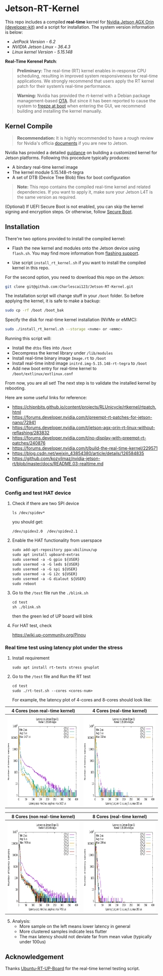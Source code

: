 # Jetson-RT-Kernel

This repo includes a compiled **real-time** kernel for [Nvidia Jetson AGX Orin (developer-kit)](https://developer.nvidia.com/embedded/learn/jetson-agx-orin-devkit-user-guide/index.html) and a script for installation. The system version information is below:

* *JetPack Version - 6.2*
* *NVIDIA Jetson Linux - 36.4.3*
* *Linux kernel Version - 5.15.148*

**Real-Time Kerenel Patch**:

> **Preliminary:** The real-time (RT) kernel enables in-response CPU scheduling, resulting in improved system responsiveness for real-time applications. We strongly recommend that users apply the RT kernel patch for their system’s real-time performance.


> **Warning:** Nvidia has provided the rt-kernel with a Debian package management-based [OTA](https://docs.nvidia.com/jetson/archives/r36.4.3/DeveloperGuide/SD/Kernel/KernelCustomization.html#real-time-kernel-using-ota-update). But since it has been reported to cause the system to [freeze at boot](https://forums.developer.nvidia.com/t/boot-freezing-when-installing-preemptrt-on-nvme-setup-with-agx-orin-dev-kit-jetpack-6-2/323869) when entering the GUI, we recommend building and installing the kernel manually.

## Kernel Compile

> **Recommendation:** It is highly recommended to have a rough review for Nvidia's officia [documents](https://docs.nvidia.com/jetson/archives/r36.4/DeveloperGuide/index.html) if you are new to Jetson. 

Nvidia has provided a detailed [guidance](https://docs.nvidia.com/jetson/archives/r36.4.3/DeveloperGuide/SD/Kernel/KernelCustomization.html#sd-kernel-kernelcustomization) on building a customized kernel for Jetson platforms. Following this procedure typically produces:

   * A bindary real-time kernel image
   * The kernel module 5.15.148-rt-tegra
   * A set of DTB (Device Tree Blob) files for boot configuration

> **Note:** This repo contains the compiled real-time kernel and related dependencies. If you want to apply it, make sure your Jetson L4T is the same version as required. 

(Optional) If UEFI Secure Boot is not enabled, you can skip the kernel signing and encryption steps. Or otherwise, follow [Secure Boot](https://docs.nvidia.com/jetson/archives/r36.4.3/DeveloperGuide/SD/Security/SecureBoot.html#sd-security-secureboot).

## Installation

There're two options provided to install the compiled kernel:

   * Flash the new kernel and modules onto the Jetson device using `flash.sh`. You may find more information from [flashing support](https://docs.nvidia.com/jetson/archives/r36.4/DeveloperGuide/SD/FlashingSupport.html).

   * Use script `install_rt_kernel.sh` if you want to install the compiled kernel in this repo.

For the second option, you need to download this repo on the Jetson:

```bash
git clone git@github.com:Charlescai123/Jetson-RT-Kernel.git
```

The installation script will change stuff in your `/boot` folder. So before applying the kernel, it is safe to make a backup:

```bash
sudo cp -rf /boot /boot_bak
```

Specify the disk for real-time kernel installation (NVMe or eMMC):

```bash
sudo ./install_rt_kernel.sh --storage <nvme> or <emmc>
```

Running this script will: 

   * Install the `dtbs` files into `/boot`
   * Decompress the kernel library under `/lib/modules`
   * Install real-time binary image `Image.rt` to `/boot`
   * Install real-time initrd image `initrd.img-5.15.148-rt-tegra` to `/boot`
   * Add new boot entry for real-time kernel to `/boot/extlinux/extlinux.conf`

From now, you are all set! The next step is to validate the installed kernel by rebooting.

Here are some useful links for reference: 
- https://chipnbits.github.io/content/projects/RLUnicycle/rtkernel/rtpatch.html
- https://forums.developer.nvidia.com/t/preempt-rt-patches-for-jetson-nano/72941
- https://forums.developer.nvidia.com/t/jetson-agx-orin-rt-linux-without-reflashing/283832
- https://forums.developer.nvidia.com/t/no-display-with-preempt-rt-patches/240876
- https://forums.developer.nvidia.com/t/build-the-real-time-kernel/229571
- https://blog.csdn.net/weixin_43854380/article/details/126584835
- https://github.com/kozyilmaz/nvidia-jetson-rt/blob/master/docs/README.03-realtime.md


## Configuration and Test

### Config and test HAT device

1. Check if there are two SPI device

   ```
   ls /dev/spidev*
   ```

   you should get:

   ```
   /dev/spidev2.0  /dev/spidev2.1
   ```

2. Enable the HAT functionality from userspace

   ```
   sudo add-apt-repository ppa:ubilinux/up
   sudo apt install upboard-extras
   sudo usermod -a -G gpio ${USER}
   sudo usermod -a -G leds ${USER}
   sudo usermod -a -G spi ${USER}
   sudo usermod -a -G i2c ${USER}
   sudo usermod -a -G dialout ${USER}
   sudo reboot
   ```

3. Go to the `/test` file run the `./blink.sh`

   ```
   cd test
   sh ./blink.sh
   ```

   then the green led of UP board will blink

4. For HAT test, check

   https://wiki.up-community.org/Pinou

### Real time test using latency plot under the stress

1. Install requirement

   ```
   sudo apt install rt-tests stress gnuplot
   ```

2. Go to the `/test` file and Run the RT test

   ```
   cd test
   sudo ./rt-test.sh --cores <cores-num>
   ```

   For example, the latency plot of 4-cores and 8-cores should look like:

| 4 Cores (non real-time kernel)                                        | 4 Cores (real-time kernel)                                        |
|-----------------------------------------------------------------------|-------------------------------------------------------------------|
| <img src="./test/results/4-cores/non-rt.png" height="300" alt="rlm"/> | <img src="./test/results/4-cores/rt.png" height="300" alt="rlm"/> |

| 8 Cores (non real-time kernel)                                        | 8 Cores (real-time kernel)                                        |
|-----------------------------------------------------------------------|-------------------------------------------------------------------|
| <img src="./test/results/8-cores/non-rt.png" height="300" alt="rlm"/> | <img src="./test/results/8-cores/rt.png" height="300" alt="rlm"/> |


5. Analysis:
   - More sample on the left means lower latency in general
   - More clustered samples indicate less flutter
   - The max latency should not deviate far from mean value (typically under 100us)

## Acknowledgement
Thanks [Ubuntu-RT-UP-Board](https://github.com/qiayuanl/Ubuntu-RT-UP-Board) for the real-time kernel testing script.
